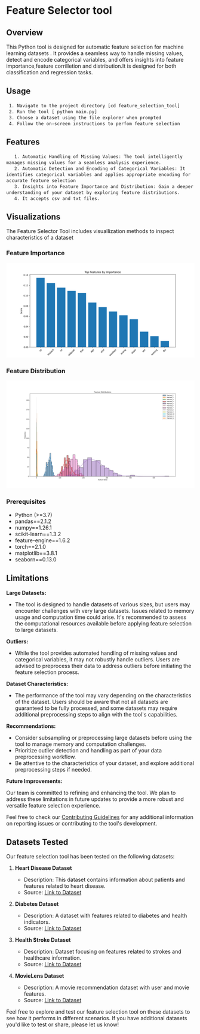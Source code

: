 # Feature Selector tool 

## Overview
This Python tool is designed for automatic feature selection for machine learning datasets . It provides a seamless way to handle missing values, detect and encode categorical variables, and offers insights into feature importance,feature corrilletion and  distribution.It is designed for both classification and regression tasks.

## Usage
     1. Navigate to the project directory [cd feature_selection_tool]
     2. Run the tool [ python main.py]
     3. Choose a dataset using the file explorer when prompted
     4. Follow the on-screen instructions to perfom feature selection

## Features

       1. Automatic Handling of Missing Values: The tool intelligently manages missing values for a seamless analysis experience.
       2. Automatic Detection and Encoding of Categorical Variables: It identifies categorical variables and applies appropriate encoding for accurate feature selection
       3. Insights into Feature Importance and Distribution: Gain a deeper understanding of your dataset by exploring feature distributions.
       4. It accepts csv and txt files.

## Visualizations
The Feature Selector Tool includes visuallization methods to inspect characteristics of a dataset
### Feature Importance
![Feature Importance](images/Figure_1.png)

### Feature Distribution
![Feature Importance](images/Figure_3.png)

### Prerequisites

- Python (>=3.7)
- pandas==2.1.2
- numpy==1.26.1
- scikit-learn==1.3.2
- feature-engine==1.6.2
- torch==2.1.0
- matplotlib==3.8.1
- seaborn==0.13.0


## Limitations

**Large Datasets:**

- The tool is designed to handle datasets of various sizes, but users may encounter challenges with very large datasets. Issues related to memory usage and computation time could arise. It's recommended to assess the computational resources available before applying feature selection to large datasets.

**Outliers:**

- While the tool provides automated handling of missing values and categorical variables, it may not robustly handle outliers. Users are advised to preprocess their data to address outliers before initiating the feature selection process.

**Dataset Characteristics:**

- The performance of the tool may vary depending on the characteristics of the dataset. Users should be aware that not all datasets are guaranteed to be fully processed, and some datasets may require additional preprocessing steps to align with the tool's capabilities.

**Recommendations:**

- Consider subsampling or preprocessing large datasets before using the tool to manage memory and computation challenges.
- Prioritize outlier detection and handling as part of your data preprocessing workflow.
- Be attentive to the characteristics of your dataset, and explore additional preprocessing steps if needed.

**Future Improvements:**

Our team is committed to refining and enhancing the tool. We plan to address these limitations in future updates to provide a more robust and versatile feature selection experience.

Feel free to check our [Contributing Guidelines](CONTRIBUTING.md) for any additional information on reporting issues or contributing to the tool's development.

## Datasets Tested

Our feature selection tool has been tested on the following datasets:

1. **Heart Disease Dataset**
   - Description: This dataset contains information about patients and features related to heart disease.
   - Source: [Link to Dataset](provide_link_here)

2. **Diabetes Dataset**
   - Description: A dataset with features related to diabetes and health indicators.
   - Source: [Link to Dataset](provide_link_here)

3. **Health Stroke Dataset**
   - Description: Dataset focusing on features related to strokes and healthcare information.
   - Source: [Link to Dataset](provide_link_here)

4. **MovieLens Dataset**
   - Description: A movie recommendation dataset with user and movie features.
   - Source: [Link to Dataset](provide_link_here)

Feel free to explore and test our feature selection tool on these datasets to see how it performs in different scenarios. If you have additional datasets you'd like to test or share, please let us know!
